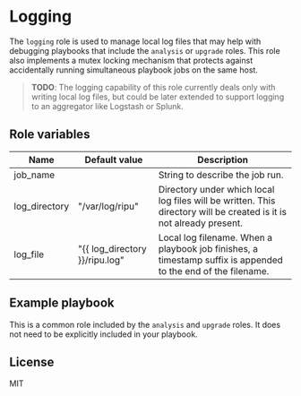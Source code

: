 # Logging

The `logging` role is used to manage local log files that may help with debugging playbooks that include the `analysis` or `upgrade` roles. This role also implements a mutex locking mechanism that protects against accidentally running simultaneous playbook jobs on the same host.

> **TODO**: The logging capability of this role currently deals only with writing local log files, but could be later extended to support logging to an aggregator like Logstash or Splunk.

## Role variables

| Name                    | Default value         | Description                                         |
|-------------------------|-----------------------|-----------------------------------------------------|
| job_name                |                       | String to describe the job run.                     |
| log_directory           | "/var/log/ripu"       | Directory under which local log files will be written. This directory will be created is it is not already present. |
| log_file                | "{{ log_directory }}/ripu.log" | Local log filename. When a playbook job finishes, a timestamp suffix is appended to the end of the filename. |

## Example playbook

This is a common role included by the `analysis` and `upgrade` roles. It does not need to be explicitly included in your playbook. 

## License

MIT
